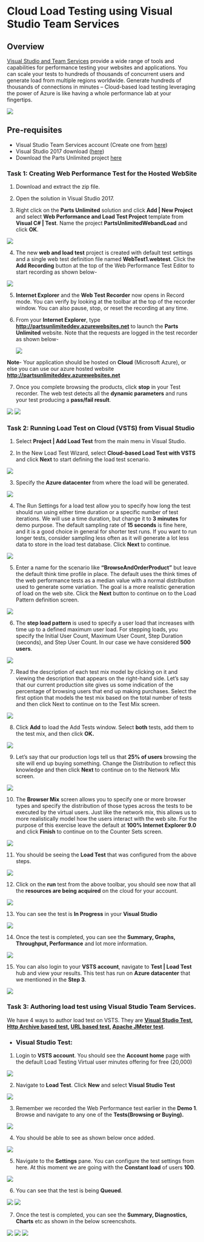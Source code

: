 
# Cloud Load Testing using Visual Studio Team Services

## Overview

[Visual Studio and Team Services](https://www.visualstudio.com/team-services/) provide a wide range of tools and capabilities for performance testing your websites and applications. You can scale your tests to hundreds of thousands of concurrent users and generate load from multiple regions worldwide.
Generate hundreds of thousands of connections in minutes – Cloud-based load testing leveraging the power of Azure is like having a whole performance lab at your fingertips.

<img src="/Feature Demos/Load Testing/images/cloud-based-testing.png">

## Pre-requisites

- Visual Studio Team Services account (Create one from [here](https://www.visualstudio.com/team-services/cloud-load-testing/))
- Visual Studio 2017 download ([here](https://www.visualstudio.com/vs/visual-studio-2017-rc/))
- Download the Parts Unlimited project [here](https://github.com/Microsoft/PartsUnlimited/tree/aspnet45)

### Task 1: Creating Web Performance Test for the Hosted WebSite

1. Download and extract the zip file.

2. Open the solution in Visual Studio 2017.

3. Right click on the **Parts Unlimited** solution and click **Add | New Project** and select **Web Performance and Load Test Project** template from **Visual C# | Test**. Name the project **PartsUnlimitedWebandLoad** and click **OK**.
  
  <img src="images/image67.png">


4. The new **web and load test** project is created with default test settings and a single web test definition file named **WebTest1.webtest**. 
   Click the **Add Recording** button at the top of the Web Performance Test Editor to start recording as shown below-

 <img src="images/image68.png">

5. **Internet Explorer** and the **Web Test Recorder** now opens in Record mode. You can verify by looking at the toolbar at the top of the recorder window. You can also pause, stop, or reset the recording at any time.
  
6. From your **Internet Explorer**, type **http://partsunlimiteddev.azurewebsites.net** to launch the **Parts Unlimited** website.
   Note that the requests are logged in the test recorder as shown below-
   
   <img src="images/image69.png">

 **Note**- Your application should be hosted on **Cloud** (Microsoft Azure), or else you can use our azure hosted website  **http://partsunlimiteddev.azurewebsites.net**

7. Once you complete browsing the products, click **stop** in your Test recorder. The web test detects all the **dynamic parameters** and runs your test producing a **pass/fail result**.

 <img src="images/image70.png">
 
 <img src="images/image71.png">

### Task 2: Running Load Test on Cloud (VSTS) from Visual Studio

1. Select **Project | Add Load Test** from the main menu in Visual Studio.

2. In the New Load Test Wizard, select **Cloud-based Load Test with VSTS** and click **Next** to start defining the load test scenario.

 <img src="images/image72.png">
 
3. Specify the **Azure datacenter** from where the load will be generated.

 <img src="images/image73.png">
 
4. The Run Settings for a load test allow you to specify how long the test should run using either time duration or a specific number of test iterations. We will use a time duration, but change it to **3 minutes** for demo purpose. The default sampling rate of **15 seconds** is fine here, and it is a good choice in general for shorter test runs. If you want to run longer tests, consider sampling less often as it will generate a lot less data to store in the load test database. Click **Next** to continue.

 <img src="images/image74.png">
 
5. Enter a name for the scenario like **“BrowseAndOrderProduct”** but leave the default think time profile in place. The default uses the think times of the web performance tests as a median value with a normal distribution used to generate some variation. The goal is a more realistic generation of load on the web site. Click the **Next** button to continue on to the Load Pattern definition screen.

 <img src="images/image75.png"> 
 
6. The **step load pattern** is used to specify a user load that increases with time up to a defined maximum user load. For stepping loads, you specify the Initial User Count, Maximum User Count, Step Duration (seconds), and Step User Count. In our case we have considered **500 users**.

 <img src="images/image76.png">
 
7. Read the description of each test mix model by clicking on it and viewing the description that appears on the right-hand side. Let’s say that our current production site gives us some indication of the percentage of browsing users that end up making purchases. Select the first option that models the test mix based on the total number of tests and then click Next to continue on to the Test Mix screen.

 <img src="images/image77.png">
 
8. Click **Add** to load the Add Tests window. Select **both** tests, add them to the test mix, and then click **OK.**

 <img src="images/image78.png">
 
9. Let’s say that our production logs tell us that **25% of users** browsing the site will end up buying something. Change the Distribution to reflect this knowledge and then click **Next** to continue on to the Network Mix screen.

 <img src="images/image79.png">

10. The **Browser Mix** screen allows you to specify one or more browser types and specify the distribution of those types across the tests to be executed by the virtual users. Just like the network mix, this allows us to more realistically model how the users interact with the web site. For the purpose of this exercise leave the default at **100% Internet Explorer 9.0** and click **Finish** to continue on to the Counter Sets screen.

 <img src="images/image80.png">
 
11. You should be seeing the **Load Test** that was configured from the above steps.

 <img src="images/image81.png">
 
12. Click on the **run** test from the above toolbar, you should see now that all the **resources are being acquired** on the cloud for your account.

 <img src="images/image82.png">
 
13. You can see the test is **In Progress** in your **Visual Studio**

 <img src="images/image83.png">
 
14. Once the test is completed, you can see the **Summary, Graphs, Throughput, Performance** and lot more information.

 <img src="images/image84.png">

15. You can also login to your **VSTS account**, navigate to **Test | Load Test** hub and view your results. This test has run on **Azure datacenter** that we mentioned in the **Step 3**.

 <img src="images/image85.png">
 
### Task 3: Authoring load test using Visual Studio Team Services.

We have 4 ways to author load test on VSTS. They are **[Visual Studio Test](https://www.visualstudio.com/en-us/docs/test/performance-testing/run-performance-tests-app-before-release), [Http Archive based test](https://blogs.msdn.microsoft.com/visualstudioalm/2016/05/20/feature-preview-creating-load-tests-using-http-archive/), [URL based test](https://www.visualstudio.com/en-us/docs/test/performance-testing/getting-started/get-started-simple-cloud-load-test), [Apache JMeter test](https://www.visualstudio.com/en-us/docs/test/performance-testing/getting-started/get-started-jmeter-test)**.

- ### Visual Studio Test:

1. Login to **VSTS account**. You should see the **Account home** page with the default Load Testing Virtual user minutes offering for free (20,000)

 <img src="images/image86.png">
 
2. Navigate to **Load Test**. Click **New** and select **Visual Studio Test**

 <img src="images/image87.png">
 
3. Remember we recorded the Web Performance test earlier in the **Demo 1**. Browse and navigate to any one of the **Tests(Browsing or Buying).**

 <img src="images/image88.png">
 
4. You should be able to see as shown below once added.

 <img src="images/image89.png">
 
5. Navigate to the **Settings** pane. You can configure the test settings from here. At this moment we are going with the **Constant load** of users **100**.

 <img src="images/image90.png">
 
6. You can see that the test is being **Queued**.

 <img src="images/image91.png">
 
 <img src="images/image92.png">
 
7. Once the test is completed, you can see the **Summary, Diagnostics, Charts** etc as shown in the below screencshots.

 <img src="images/image93.png">
 
 <img src="images/image94.png">
 
 <img src="images/image95.png">


